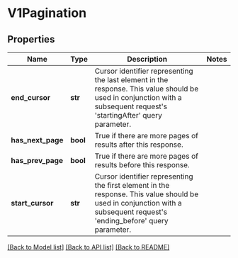 # V1Pagination

## Properties
Name | Type | Description | Notes
------------ | ------------- | ------------- | -------------
**end_cursor** | **str** | Cursor identifier representing the last element in the response. This value should be used in conjunction with a subsequent request&#39;s &#39;startingAfter&#39; query parameter. | 
**has_next_page** | **bool** | True if there are more pages of results after this response. | 
**has_prev_page** | **bool** | True if there are more pages of results before this response. | 
**start_cursor** | **str** | Cursor identifier representing the first element in the response. This value should be used in conjunction with a subsequent request&#39;s &#39;ending_before&#39; query parameter. | 

[[Back to Model list]](../README.md#documentation-for-models) [[Back to API list]](../README.md#documentation-for-api-endpoints) [[Back to README]](../README.md)


